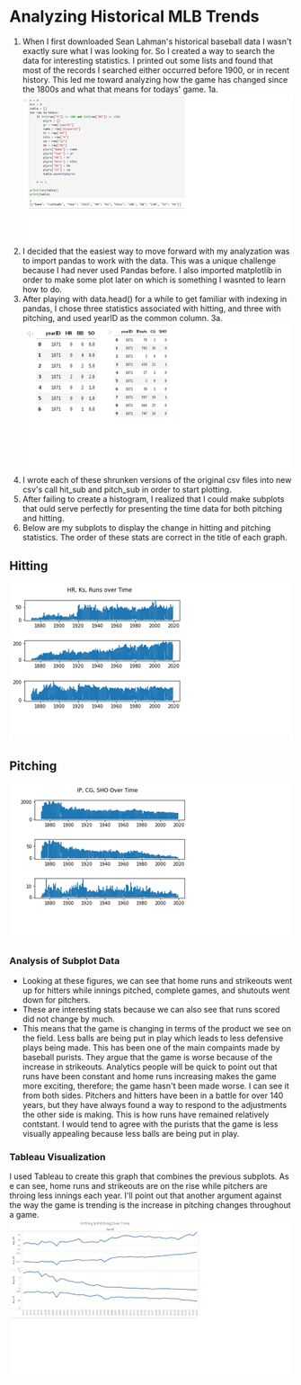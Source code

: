 # Analyzing Historical MLB Trends

1. When I first downloaded Sean Lahman's historical baseball data I wasn't exactly sure what I was looking for. So I created a way to search the data for interesting statistics. I printed out some lists and found that most of the records I searched either occurred before 1900, or in recent history. This led me toward analyzing how the game has changed since the 1800s and what that means for todays' game. 
 1a. ![Search](Images/search.png)
2. I decided that the easiest way to move forward with my analyzation was to import pandas to work with the data. This was a unique challenge because I had never used Pandas before. I also imported matplotlib in order to make some plot later on which is something I wasnted to learn how to do.  
3. After playing with data.head() for a while to get familiar with indexing in pandas, I chose three statistics associated with hitting, and three with pitching, and used yearID as the common column. 
 3a. ![New Chart](Images/sub_heads.png)
4. I wrote each of these shrunken versions of the original csv files into new csv's call hit_sub and pitch_sub in order to start plotting. 
5. After failing to create a histogram, I realized that I could make subplots that ould serve perfectly for presenting the time data for both pitching and hitting. 
6. Below are my subplots to display the change in hitting and pitching statistics. The order of these stats are correct in the title of each graph.
## Hitting
![Hitting](Images/hitting.png)
## Pitching
![Pitching](Images/pitching.png)
### Analysis of Subplot Data
- Looking at these figures, we can see that home runs and strikeouts went up for hitters while innings pitched, complete games, and shutouts went down for pitchers. 
- These are interesting stats because we can also see that runs scored did not change by much. 
- This means that the game is changing in terms of the product we see on the field. Less balls are being put in play which leads to less defensive plays being made. This has been one of the main compaints made by baseball purists. They argue that the game is worse because of the increase in strikeouts. Analytics people will be quick to point out that runs have been constant and home runs increasing makes the game more exciting, therefore; the game hasn't been made worse. I can see it from both sides. Pitchers and hitters have been in a battle for over 140 years, but they have always found a way to respond to the adjustments the other side is making. This is how runs have remained relatively contstant. I would tend to agree with the purists that the game is less visually appealing because less balls are being put in play.   
### Tableau Visualization
I used Tableau to create this graph that combines the previous subplots. As e can see, home runs and strikeouts are on the rise while pitchers are throing less innings each year. I'll point out that another argument against the way the game is trending is the increase in pitching changes throughout a game. 
![New Chart](Images/tbl.png)